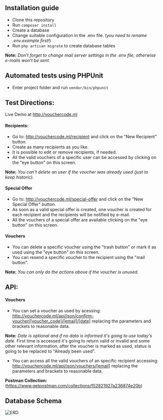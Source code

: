## Installation guide
 - Clone this repository
 - Run `composer install`
 - Create a database
 - Change suitable configuration in the .env file. (*you need to rename .env.example first!*)
 - Run `php artisan migrate` to create database tables

 **Note:** *Don't forget to change mail server settings in the .env file, otherwise e-mails won't be sent.*

## Automated tests using PHPUnit

- Enter project folder and run `vendor/bin/phpunit`

## Test Directions:

Live Demo at http://vouchercode.ml

#### Recipients:

 - Go to: http://vouchercode.ml/recipient and click on the "New Recipient" button.
 - Create as many recipients as you like.
 - It is possible to edit or remove recipients, if needed.
 - All the valid vouchers of a specific user can be accessed by clicking on the "eye button" on this screen.

**Note:** *You can't delete an user if the voucher was already used (just to keep historic).*

#### Special Offer

 - Go to: http://vouchercode.ml/special-offer and click on the "New Special Offer" button.
 - As soon as a valid special offer is created, one voucher is created for each recipient and the recipients will be notified by e-mail.
 - All the vouchers of a special offer are available clicking on the "eye button" on this screen.

#### Vouchers
 - You can delete a specific voucher using the "trash button" or mark it as used using the "eye button" on this screen.
 - You can resend a specific voucher to the recipient using the "mail button".

 **Note:** *You can only do the actions above if the voucher is unused.*

## API:

#### Vouchers
  - You can set a voucher as used by acessing: http://vouchercode.ml/api/json/confirm-voucher/[voucher_code]/[email]/[date] replacing the parameters and brackets to reasonable data.

  **Note:** *Date is optional and if no data is informed it's going to use today's date.*
  First time is accessed it's going to return valid or invalid and some other relevant information, after the voucher is marked as used, status is going to be replaced to "Already been used".

  - You can access all the valid vouchers of an specific recipient accessing: http://vouchercode.ml/api/json/vouchers/[email] replacing the parameters and brackets to reasonable data.

**Postman Collection:** (https://www.getpostman.com/collections/f52821927a236874e20b)

## Database Schema

![ERD](http://vouchercode.ml/erd.png)

